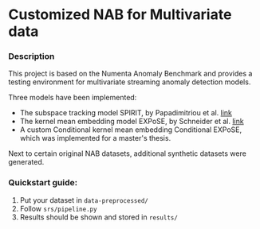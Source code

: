# Customized NAB for Multivariate data

### Description
This project is based on the Numenta Anomaly Benchmark and provides a testing environment for multivariate streaming anomaly detection models.

Three models have been implemented:
- The subspace tracking model SPIRIT, by Papadimitriou et al. [link](http://www.cs.cmu.edu/afs/cs/project/spirit-1/www/)
- The kernel mean embedding model EXPoSE, by Schneider et al. [link](https://arxiv.org/abs/1601.06602)
- A custom Conditional kernel mean embedding Conditional EXPoSE, which was implemented for a master's thesis.

Next to certain original NAB datasets, additional synthetic datasets were generated.

### Quickstart guide:
1. Put your dataset in `data-preprocessed/`
2. Follow `srs/pipeline.py`
3. Results should be shown and stored in `results/`
